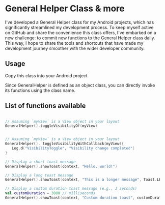 # General Helper Class & more

I've developed a General Helper class for my Android projects, which has significantly streamlined my development process. To keep myself active on GitHub and share the convenience this class offers, I've embarked on a new challenge: to commit new functions to the General Helper class daily. This way, I hope to share the tools and shortcuts that have made my development journey smoother with the wider developer community.

## Usage
Copy this class into your Android project

Since GeneralHelper is defined as an object class, you can directly invoke its functions using the class name.

## List of functions available

```kotlin

// Assuming `myView` is a View object in your layout
GeneralHelper().toggleVisibilityOf(myView)

```

```kotlin

// Assuming `myView` is a View object in your layout
GeneralHelper(). toggleVisibilityWithCallback(myView){
   Log.d("VisibilityToggle", "Visibility change completed")
}

```

```kotlin
// Display a short toast message
GeneralHelper().showToast(context, "Hello, world!")

// Display a long toast message
GeneralHelper().showToast(context, "This is a longer message", Toast.LENGTH_LONG)

// Display a custom duration toast message (e.g., 3 seconds)
val customDuration = 3000 // milliseconds
GeneralHelper().showToast(context, "Custom duration toast", customDuration)

```